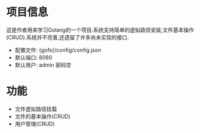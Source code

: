 # 项目信息
这是作者用来学习Golang的一个项目.系统支持简单的虚拟路径安装,文件基本操作(CRUD).系统并不完善,还遗留了许多尚未实现的接口.
* 配置文件: {gofs}/config/config.json
* 默认端口: 8080
* 默认用户: admin 密码空

# 功能
* 文件虚拟路径挂载
* 文件的基本操作(CRUD)
* 用户管理(CRUD)